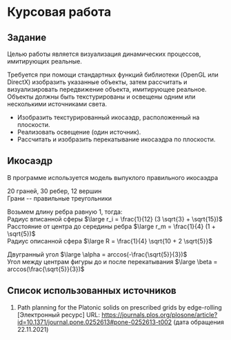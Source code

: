 # Курсовая работа

## Задание

Целью работы является визуализация динамических процессов, имитирующих
реальные.

Требуется при помощи стандартных функций библиотеки (OpenGL или DirectX)
изобразить указанные объекты, затем рассчитать и визуализировать передвижение
объекта, имитирующее реальное. Объекты должны быть текстурированы и
освещены одним или несколькими источниками света.

* Изобразить текстурированный икосаэдр, расположенный на плоскости.
* Реализовать освещение (один источник).
* Рассчитать и изобразить перекатывание икосаэдра по плоскости.

## Икосаэдр

В программе используется модель выпуклого правильного икосаэдра

20 граней, 30 ребер, 12 вершин\
Грани -- правильные треугольники

Возьмем длину ребра равную 1, тогда:\
Радиус вписанной сферы $\large r_i = \frac{1}{12} (3 \sqrt{3} + \sqrt{15})$\
Расстояние от центра до середины ребра $\large r_m = \frac{1}{4} (1 + \sqrt{5})$\
Радиус описанной сфера $\large R = \frac{1}{4} \sqrt{10 + 2 \sqrt{5}}$

Двугранный угол $\large \alpha = arccos(-\frac{\sqrt{5}}{3})$\
Угол между центрам фигуры до и после перекатывания $\large \beta = arccos(\frac{\sqrt{5}}{3})$

## Список использованных источников

1. Path planning for the Platonic solids on prescribed grids by edge-rolling [Электронный ресурс] URL: https://journals.plos.org/plosone/article?id=10.1371/journal.pone.0252613#pone-0252613-t002 (дата обращения 22.11.2021)

